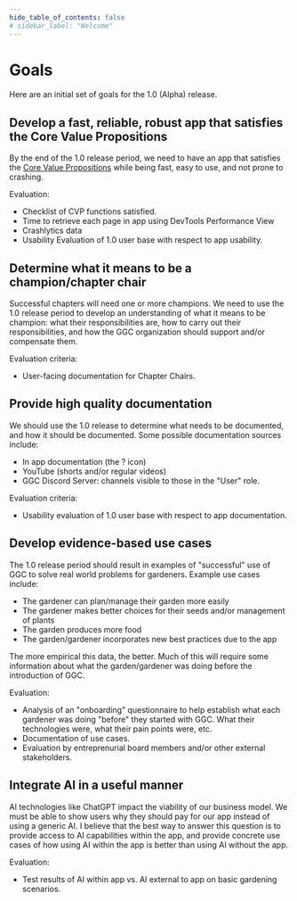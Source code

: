 ```yaml
---
hide_table_of_contents: false
# sidebar_label: "Welcome"
---
```


# Goals

Here are an initial set of goals for the 1.0 (Alpha) release.

## Develop a fast, reliable, robust app that satisfies the Core Value Propositions

By the end of the 1.0 release period, we need to have an app that satisfies the [Core Value Propositions](cvp#the-core-value-propositions) while being fast, easy to use, and not prone to crashing.

Evaluation:
* Checklist of CVP functions satisfied.
* Time to retrieve each page in app using DevTools Performance View 
* Crashlytics data 
* Usability Evaluation of 1.0 user base with respect to app usability.

## Determine what it means to be a champion/chapter chair

Successful chapters will need one or more champions. We need to use the 1.0 release period to develop an understanding of what it means to be champion: what their responsibilities are, how to carry out their responsibilities, and how the GGC organization should support and/or compensate them.

Evaluation criteria:
* User-facing documentation for Chapter Chairs. 

## Provide high quality documentation

We should use the 1.0 release to determine what needs to be documented, and how it should be documented. Some possible documentation sources include:
* In app documentation (the ? icon)
* YouTube (shorts and/or regular videos)
* GGC Discord Server: channels visible to those in the "User" role.

Evaluation criteria:
* Usability evaluation of 1.0 user base with respect to app documentation.

## Develop evidence-based use cases

The 1.0 release period should result in examples of "successful" use of GGC to solve real world problems for gardeners.  Example use cases include:

* The gardener can plan/manage their garden more easily
* The gardener makes better choices for their seeds and/or management of plants
* The garden produces more food
* The garden/gardener incorporates new best practices due to the app

The more empirical this data, the better.  Much of this will require some information about what the garden/gardener was doing before the introduction of GGC.

Evaluation:
* Analysis of an "onboarding" questionnaire to help establish what each gardener was doing "before" they started with GGC. What their technologies were, what their pain points were, etc.
* Documentation of use cases.
* Evaluation by entreprenurial board members and/or other external stakeholders.

## Integrate AI in a useful manner

AI technologies like ChatGPT impact the viability of our business model. We must be able to show users why they should pay for our app instead of using a generic AI. I believe that the best way to answer this question is to provide access to AI capabilities within the app, and provide concrete use cases of how using AI within the app is better than using AI without the app.

Evaluation:
* Test results of AI within app vs. AI external to app on basic gardening scenarios. 
